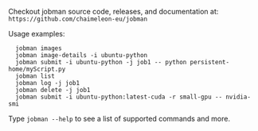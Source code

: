 
Checkout jobman source code, releases, and documentation at: `https://github.com/chaimeleon-eu/jobman`


Usage examples:
```
  jobman images
  jobman image-details -i ubuntu-python
  jobman submit -i ubuntu-python -j job1 -- python persistent-home/myScript.py
  jobman list
  jobman log -j job1
  jobman delete -j job1
  jobman submit -i ubuntu-python:latest-cuda -r small-gpu -- nvidia-smi
```
Type `jobman --help` to see a  list of supported commands and more.